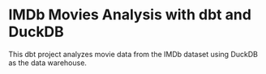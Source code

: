 # IMDb Movies Analysis with dbt and DuckDB

This dbt project analyzes movie data from the IMDb dataset using DuckDB as the data warehouse.
